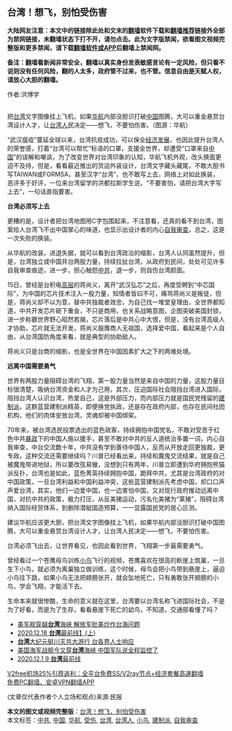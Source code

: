  <h2>台湾！想飞，别怕受伤害</h2> <p class="notice"><b>大陆网友注意：本文中的链接除此处和文末的<a href="https://github.com/bannedbook/fanqiang" >翻墙</a>软件下载和<a href="https://github.com/killgcd/justmysocks/blob/master/README.md">翻墙推荐</a>链接外全部为禁网链接，未翻墙状态下打不开，请勿点击。此为文字版禁闻，欲看图文视频完整版和更多禁闻，请下载<a href="https://github.com/bannedbook/fanqiang">翻墙软件或APP</a>后翻墙上禁闻网。</p><p>备注：翻墙看新闻非常安全，翻墙以真实身份发表敏感言论有一定风险，但只看不说则没有任何风险，翻的人太多，政府管不过来，也不管。信息自由是天赋人权，请放心大胆的翻墙。</b></p>  <div class="entry"> <p>作者:洪博学</p> <p><br /> 把<a href="https://www.bannedbook.org/bnews/tag/%e5%8f%b0%e6%b9%be/" class="st_tag internal_tag" rel="tag" title="标签 台湾 下的日志">台湾</a>文字图像挂上飞机，如果<a href="https://www.bannedbook.org/bnews/tag/%e5%8d%8e%e8%88%aa/" class="st_tag internal_tag" rel="tag" title="标签 华航 下的日志">华航</a>内部没胆识打破<a href="https://www.bannedbook.org/bnews/tag/%E4%B8%AD%E5%9B%BD/" class="st_tag internal_tag" rel="tag" title="标签 中国 下的日志">中国</a>图腾，大可以重金悬赏台湾设计人才，让<a href="https://www.bannedbook.org/bnews/tag/%E5%8F%B0%E6%B9%BE%E4%BA%BA/" class="st_tag internal_tag" rel="tag" title="标签 台湾人 下的日志">台湾人</a>民决定&mdash;&mdash;想飞，不要怕伤害。（图源：华航） </p> <p> “武汉瘟疫”蔓延全球以来，台湾抗疫成功，可以保全<span class='wp_keywordlink'><a href="https://www.bannedbook.org/forum2/topic869.html" title="宪政、法治和经济发展——走向市场经济的制度保障" target="_blank">经济发展</a></span>，也因此提升台湾人的荣誉感，打着“台湾可以帮忙”标语的口罩，支援全世界，却遭受“口罩来自<span class='wp_keywordlink_affiliate'><a href="https://www.bannedbook.org/" title="中国" target="_blank">中国</a></span>”的误解和嘲讽，为了改变世界对台湾印象的认知，华航飞机外观，改头换面更迫不及待，但是，看看最近推出的货运外装设计，台湾文字藏头藏尾，不敢大胆书写TAIWAN或FORMSA，甚至汉字“台湾”，也不敢写上去，网络上对如此换装，恶评多于好评，一位来台湾留学的洪都拉斯学生说，“不要害怕，请把台湾大字写上去”，一句话直指要害。 </p> <p><strong>台湾必须写上去</strong> </p>  <p>更糟的是，设计者把台湾地图用C字包围起来，不注意看，还真的看不到台湾，图案给人台湾飞不出中国掌心的味道，也显示出设计者的内心<a href="https://www.bannedbook.org/bnews/tag/%E8%87%AA%E6%88%91%E5%AE%A1%E6%9F%A5/" class="st_tag internal_tag" rel="tag" title="标签 自我审查 下的日志">自我审查</a>，总之，这是一次失败的换装。 </p> <p>从华航的改装，进退失据，就可以看到台湾政治的缩影，台湾人认同虽然提升，但是，台湾独立或中国并台两股力量，持续拉扯台湾，从政府到民间，处处可见许多自我审查痕迹，进一步，担心触怒<a href="https://www.bannedbook.org/bnews/tag/%e4%b8%ad%e5%85%b1/" class="st_tag internal_tag" rel="tag" title="标签 中共 下的日志">中共</a>，退一步，则自伤台湾颜面。 </p> <p>15日，曾经是台积电<span class='wp_keywordlink_affiliate'><a href="https://www.bannedbook.org/bnews/ccpdope/" title="中共高层内幕" target="_blank">高层</a></span>的蒋尚义，离开“武汉弘芯”之后，再度受聘到“中芯国际”，为中国的芯片技术注入一股力量，知情者皆曰不可，痛骂蒋尚义是叛徒，但是，蒋尚义却不以为意，替中共独裁者效忠，为自己找一堆堂皇理由，全世界都知道，中共开发芯片砸下重金，不只是商用，也关系战略意图，企图突破美国封锁，进一步称霸世界野心昭然若揭，芯片落后是中共心中大恨，但是，没有台湾高级人才协助，芯片就无法开发，蒋尚义服膺商人无祖国，选择爱中国，看起来是个人自由，从台湾国防角度来看，就是典型的协助敌人。 </p> <p>蒋尚义只是台商的缩影，也是全世界在中国因素扩大之下的两难处境。 </p>  <p><strong>远离中国需要勇气</strong> </p> <p>世界有两股力量阻碍台湾的飞翔，第一股力量当然是来自中国的力量，这股力量目标很清楚，吸纳台湾资金和人才为己用，其次，压迫国际社会阻挡台湾进入国际，阻挡台湾人认识台湾，热爱自己，这是外部压力，而内部压力就是国民党残留的<a href="https://www.bannedbook.org/bnews/tag/%e5%bb%ba%e5%88%b6%e6%b4%be/" class="st_tag internal_tag" rel="tag" title="标签 建制派 下的日志">建制派</a>，这群蓝营建制派精英，即便换党执政，还是存在政府内部，也存在民间社团机构，他们的肉体安放台湾，灵魂却被中国绑架。 </p> <p>70年来，被台湾选民投票选出的蓝色政客，持续拥抱中国党名，不敢对受苦于红色中共<span class='wp_keywordlink'><a href="https://www.bannedbook.org/forum11/topic276.html" title="禁片：评中国共产党的暴政" target="_blank">暴政</a></span>下的中国人施以援手，甚至不敢对中共的反人道统治多置一词，内心自我审查，中台交流数十年，中共没有学到善待中国人，反而从开放走回更独裁，更专政，这种交流还需要继续吗？川普已经看出来，持续和魔鬼交流结果，就是自己被魔鬼带进地狱，所以要改弦易辙，没想到只有两年，川普立即遭到华府拥抱熊猫派反扑，台湾也是如此，蓝色菁英持续拥抱中国，跪拜中共，尤其是台湾政府的对中国政策，一旦台湾利益和中国利益冲突，这些蓝营建制派先考虑中国，却口口声声爱台湾，其实，他们一边爱中国，也一边害怕中国，又对现行政府推动远离中国，对抗中共的政策，极力打压，从反美猪运动，污名化美猪为“莱猪”，阻碍台湾纳入国际经贸体系，到删除潜艇国造预算，一一显露国民党的居心叵测。 </p> <p>建议华航应该更大胆，把台湾文字图像挂上飞机，如果华航内部没胆识打破中国图腾，大可以重金悬赏台湾设计人才，让台湾人民决定&mdash;&mdash;想飞，不要怕伤害。 </p>  <p>台湾必须飞出去，让世界看见，也因此看到世界，飞翔第一步最需要勇气。 </p> <p>曾经看过一个苍鹰母鸟训练<a href="https://www.bannedbook.org/bnews/tag/%e5%b0%8f%e9%b8%9f/" class="st_tag internal_tag" rel="tag" title="标签 小鸟 下的日志">小鸟</a>飞行的视频，苍鹰喜欢在很高的断崖上筑巢，一旦生下小鸟，就必须为离巢独立做训练，这个时候，母鸟会把小鸟带到悬崖上，逼迫小鸟往下跳，如果小鸟无法把翅膀张开，就会坠地死亡，只有勇敢张开翅膀的小鸟，学会飞翔，才能活下去。 </p> <p>生命本来就很惨酷，生命的意义就在这里，台湾要以台湾名称飞进国际社会，不是为了好看，而是为了生存，看看悬崖下死亡的幼鸟，不知道，交通部看懂了吗？ </p> <ul class='op-related-articles' title='相关阅读'> <li><a href='https://www.bannedbook.org/bnews/headline/20201220/1451275.html' target='_blank'>美军舰穿越<b>台湾</b>海峡 解放军批美炒作台海问题</a></li> <li><a href='https://www.bannedbook.org/bnews/taiwannews/20201220/1451258.html' target='_blank'>2020.12.18 <b>台湾</b>最前线】(上)</a></li> <li><a href='https://www.bannedbook.org/bnews/bannedvideo/20201220/1451199.html' target='_blank'><b>台湾</b>大纪元挺川灭共大游行 台各界人士响应</a></li> <li><a href='https://www.bannedbook.org/bnews/taiwannews/20201219/1451168.html' target='_blank'>美国海军战舰今又穿<b>台湾</b>海峡 中国军队说全程监控了</a></li> <li><a href='https://www.bannedbook.org/bnews/taiwannews/20201219/1451164.html' target='_blank'>2020.12.1 9 <b>台湾</b>最前线</a></li> </ul> <p class="texttj"> <a href="https://www.bannedbook.org/forum23/topic22702.html" target="_blank">V2free机场25%引荐返利：全平台免费SS/V2ray节点+经济套餐高速翻墙</a><br/> <a href="https://github.com/bannedbook/fanqiang/wiki/%E7%A6%81%E9%97%BB%E7%BD%91%E5%AE%89%E5%8D%93%E7%BF%BB%E5%A2%99%E6%96%B0%E9%97%BBAPP" target="_blank">免费PC翻墙、安卓VPN翻墙APP</a></p><p> (文章仅代表作者个人立场和观点)来源:民报</p> <a name='sharetosocial'></a>       <div><b>本文的图文或视频完整版</b>：<a href='https://www.bannedbook.org/bnews/comments/20201220/1451383.html'>台湾！想飞，别怕受伤害</a></div>  </div><!--END ENTRY--> <div class="postfooter"> <div>本文标签：<a href="https://www.bannedbook.org/bnews/tag/%e4%b8%ad%e5%85%b1/" rel="tag">中共</a>, <a href="https://www.bannedbook.org/bnews/tag/%E4%B8%AD%E5%9B%BD/" rel="tag">中国</a>, <a href="https://www.bannedbook.org/bnews/tag/%e5%8d%8e%e8%88%aa/" rel="tag">华航</a>, <a href="https://www.bannedbook.org/bnews/tag/%E5%8F%97%E4%BC%A4/" rel="tag">受伤</a>, <a href="https://www.bannedbook.org/bnews/tag/%e5%8f%b0%e6%b9%be/" rel="tag">台湾</a>, <a href="https://www.bannedbook.org/bnews/tag/%E5%8F%B0%E6%B9%BE%E4%BA%BA/" rel="tag">台湾人</a>, <a href="https://www.bannedbook.org/bnews/tag/%e5%b0%8f%e9%b8%9f/" rel="tag">小鸟</a>, <a href="https://www.bannedbook.org/bnews/tag/%e5%bb%ba%e5%88%b6%e6%b4%be/" rel="tag">建制派</a>, <a href="https://www.bannedbook.org/bnews/tag/%E8%87%AA%E6%88%91%E5%AE%A1%E6%9F%A5/" rel="tag">自我审查</a></div>  </div><!--END POSTFOOTER--> 